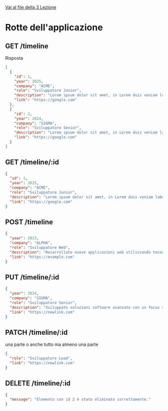 [Vai al file della 3 Lezione](3_Lezione.md)

# Rotte dell'applicazione

## GET /timeline

Risposta

```json
[
  {
    "id": 1,
    "year": 2025,
    "company": "ACME",
    "role": "Sviluppatore Junior",
    "description": "Lorem ipsum dolor sit amet, in Lorem duis veniam laborum ipsum nulla proident",
    "link": "https://google.com"
  },
  {
    "id": 2,
    "year": 2024,
    "company": "SIGMA",
    "role": "Sviluppatore Senior",
    "description": "Lorem ipsum dolor sit amet, in Lorem duis veniam laborum ipsum nulla proident",
    "link": "https://google.com"
  }
]
```

## GET /timeline/:id

```json
{
  "id": 1,
  "year": 2025,
  "company": "ACME",
  "role": "Sviluppatore Junior",
  "description": "Lorem ipsum dolor sit amet, in Lorem duis veniam laborum ipsum nulla proident",
  "link": "https://google.com"
}
```

## POST /timeline

```JSON
{
  "year": 2023,
  "company": "ALPHA",
  "role": "Sviluppatore Web",
  "description": "Desarrollato nuove applicazioni web utilizzando tecnologie moderne.",
  "link": "https://example.com"
}
```

## PUT /timeline/:id

```JSON
{
  "year": 2024,
  "company": "SIGMA",
  "role": "Sviluppatore Senior",
  "description": "Sviluppato soluzioni software avanzate con un focus sull'ottimizzazione delle performance.",
  "link": "https://newlink.com"
}
```

## PATCH /timeline/:id

una parte o anche tutto ma almeno una parte

```JSON
{
  "role": "Sviluppatore Lead",
  "link": "https://newlink.com"
}
```

## DELETE /timeline/:id

```JSON
{
  "message": "Elemento con id 2 è stato eliminato correttamente."
}
```

